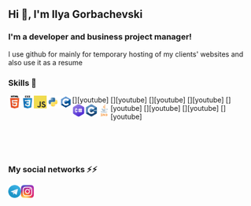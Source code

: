 ## Hi 👋, I'm Ilya Gorbachevski
### I'm a developer and business project manager!



I use github for mainly for temporary hosting of my clients' websites and also use it as a resume 

### Skills 💪

[<img align="left" alt="HTML5" width="26px" src="https://raw.githubusercontent.com/github/explore/80688e429a7d4ef2fca1e82350fe8e3517d3494d/topics/html/html.png"/>][youtube]
[<img align="left" alt="CSS" width="26px" src="https://raw.githubusercontent.com/github/explore/80688e429a7d4ef2fca1e82350fe8e3517d3494d/topics/css/css.png"/>][youtube]
[<img align="left" alt="JS" width="26px" src="https://raw.githubusercontent.com/github/explore/80688e429a7d4ef2fca1e82350fe8e3517d3494d/topics/javascript/javascript.png"/>][youtube]
[<img align="left" alt="Python" width="26px" src="https://raw.githubusercontent.com/github/explore/80688e429a7d4ef2fca1e82350fe8e3517d3494d/topics/python/python.png"/>][youtube]
[<img align="left" alt="C" width="26px" src="https://raw.githubusercontent.com/github/explore/f3e22f0dca2be955676bc70d6214b95b13354ee8/topics/c/c.png"/>][youtube]
[<img align="left" alt="C#" width="26px" src="https://raw.githubusercontent.com/github/explore/31ea1181d4a76262931a39ca68e0203774a69b60/topics/csharp/csharp.png"/>][youtube]
[<img align="left" alt="C++" width="26px" src="https://raw.githubusercontent.com/github/explore/180320cffc25f4ed1bbdfd33d4db3a66eeeeb358/topics/cpp/cpp.png"/>][youtube]
[<img align="left" alt="Java" width="26px" src="https://raw.githubusercontent.com/github/explore/5b3600551e122a3277c2c5368af2ad5725ffa9a1/topics/java/java.png"/>][youtube]


<br />
<br />
<br />


### My social networks ⚡⚡
[<img align="left" alt="telegram" width="26px" src="https://raw.githubusercontent.com/github/explore/80688e429a7d4ef2fca1e82350fe8e3517d3494d/topics/telegram/telegram.png"/>][telegram]
[<img align="left" alt="instagram" width="26px" src="https://raw.githubusercontent.com/github/explore/06c46459e7947c8a25f72798af696d66e202ac39/topics/instagram/instagram.png"/>][instagram]


[telegram]: https://t.me/+Ira4xJ-KzGkxZThi 
[instagram]: https://www.instagram.com/ilya_goone?igsh=MWlwOG1oN2Vlbmtzag%3D%3D&utm_source=qr

